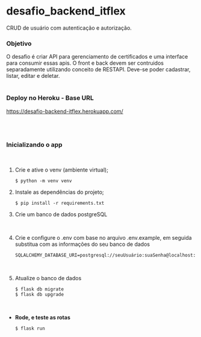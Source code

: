 # desafio_backend_itflex

CRUD de usuário com autenticação e autorização.

### Objetivo

O desafio é criar API para gerenciamento de certificados e uma interface para consumir essas apis. O front e back devem ser contruidos separadamente utilizando conceito de RESTAPI. Deve-se poder cadastrar, listar, editar e deletar.
</br>
</br>

### Deploy no Heroku - Base URL

https://desafio-backend-itflex.herokuapp.com/

</br>
</br>

### Inicializando o app

</br>

1. Crie e ative o venv (ambiente virtual);

   ```
   $ python -m venv venv
   ```

2. Instale as dependências do projeto;

   ```
   $ pip install -r requirements.txt
   ```

3. Crie um banco de dados postgreSQL

</br>

4.  Crie e configure o .env com base no arquivo .env.example, em seguida substitua com as informações do seu banco de dados

    ```
    SQLALCHEMY_DATABASE_URI=postgresql://seuUsuário:suaSenha@localhost:5432/seuBanco
    ```

    </br>

5.  Atualize o banco de dados

    ```
    $ flask db migrate
    $ flask db upgrade
    ```

</br>

- **Rode, e teste as rotas**

  ```
  $ flask run
  ```
